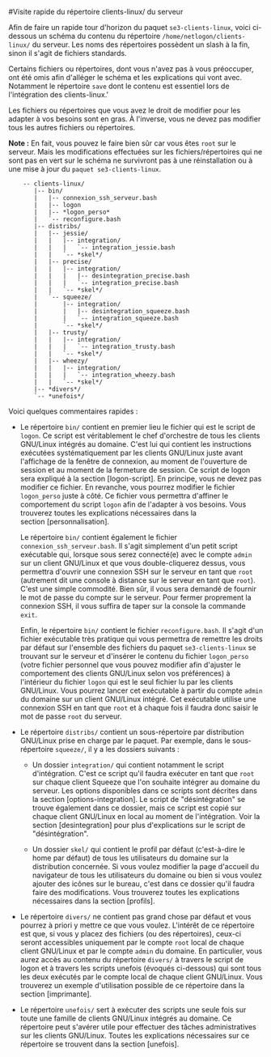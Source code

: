 #Visite rapide du répertoire clients-linux/ du serveur

Afin de faire un rapide tour d'horizon du paquet `se3-clients-linux`, voici ci-dessous un schéma du contenu du répertoire `/home/netlogon/clients-linux/` du serveur. Les noms des répertoires possèdent un slash à la fin, sinon il s'agit de fichiers standards.

Certains fichiers ou répertoires, dont vous n'avez pas à vous préoccuper, ont été omis afin d'alléger le schéma et les explications qui vont avec. Notamment le répertoire `save` dont le contenu est essentiel lors de l'intégration des clients-linux.'

Les fichiers ou répertoires que vous avez le droit de modifier pour les adapter à vos besoins sont en gras. À l'inverse, vous ne devez pas modifier tous les autres fichiers ou répertoires.

**Note :** En fait, vous pouvez le faire bien sûr car vous êtes `root` sur le serveur. Mais les modifications effectuées sur les fichiers/répertoires qui ne sont pas en vert sur le schéma ne survivront pas à une réinstallation ou à une mise à jour du `paquet se3-clients-linux`.

```
    -- clients-linux/
       |-- bin/
       |   |-- connexion_ssh_serveur.bash
       |   |-- logon
       |   |-- *logon_perso*
       |   `-- reconfigure.bash
       |-- distribs/
       |   |-- jessie/
       |   |   |-- integration/
       |   |   |   `-- integration_jessie.bash
       |   |   `-- *skel*/
       |   |-- precise/
       |   |   |-- integration/
       |   |   |   |-- desintegration_precise.bash
       |   |   |   `-- integration_precise.bash
       |   |   `-- *skel*/
       |   `-- squeeze/
       |       |-- integration/
       |       |   |-- desintegration_squeeze.bash
       |       |   `-- integration_squeeze.bash
       |       `-- *skel*/
       |   |-- trusty/
       |   |   |-- integration/
       |   |   |   `-- integration_trusty.bash
       |   |   `-- *skel*/
       |   |-- wheezy/
       |   |   |-- integration/
       |   |   |   `-- integration_wheezy.bash
       |   |   `-- *skel*/
       |-- *divers*/
       `-- *unefois*/
```

Voici quelques commentaires rapides :

* Le répertoire `bin/` contient en premier lieu le fichier qui est le script de `logon`. Ce script est véritablement le chef d'orchestre de tous les clients GNU/Linux intégrés au domaine. C'est lui qui contient les instructions exécutées systématiquement par les clients GNU/Linux juste avant l'affichage de la fenêtre de connexion, au moment de l'ouverture de session et au moment de la fermeture de session. Ce script de logon sera expliqué à la section [logon-script]. En principe, vous ne devez pas modifier ce fichier. En revanche, vous pourrez modifier le fichier `logon_perso` juste à côté. Ce fichier vous permettra d'affiner le comportement du script `logon` afin de l'adapter à vos besoins. Vous trouverez toutes les explications nécessaires dans la section [personnalisation].

    Le répertoire `bin/` contient également le fichier `connexion_ssh_serveur.bash`. Il s'agit simplement d'un petit script exécutable qui, lorsque sous serez connecté(e) avec le compte `admin` sur un client GNU/Linux et que vous double-cliquerez dessus, vous permettra d'ouvrir une connexion SSH sur le serveur en tant que `root` (autrement dit une console à distance sur le serveur en tant que `root`). C'est une simple commodité. Bien sûr, il vous sera demandé de fournir le mot de passe du compte sur le serveur. Pour fermer proprement la connexion SSH, il vous suffira de taper sur la console la commande `exit`.

    Enfin, le répertoire `bin/` contient le fichier `reconfigure.bash`. Il s'agit d'un fichier exécutable très pratique qui vous permettra de remettre les droits par défaut sur l'ensemble des fichiers du paquet `se3-clients-linux` se trouvant sur le serveur et d'insérer le contenu du fichier `logon_perso` (votre fichier personnel que vous pouvez modifier afin d'ajuster le comportement des clients GNU/Linux selon vos préférences) à l'intérieur du fichier `logon` qui est le seul fichier lu par les clients GNU/Linux. Vous pourrez lancer cet exécutable à partir du compte `admin` du domaine sur un client GNU/Linux intégré. Cet exécutable utilise une connexion SSH en tant que `root` et à chaque fois il faudra donc saisir le mot de passe `root` du serveur.

* Le répertoire `distribs/` contient un sous-répertoire par distribution GNU/Linux prise en charge par le paquet. Par exemple, dans le sous-répertoire `squeeze/`, il y a les dossiers suivants :

    * Un dossier `integration/` qui contient notamment le script d'intégration. C'est ce script qu'il faudra exécuter en tant que `root` sur chaque client Squeeze que l'on souhaite intégrer au domaine du serveur. Les options disponibles dans ce scripts sont décrites dans la section [options-integration]. Le script de "désintégration" se trouve également dans ce dossier, mais ce script est copié sur chaque client GNU/Linux en local au moment de l'intégration. Voir la section [desintegration] pour plus d'explications sur le script de "désintégration".

    * Un dossier `skel/` qui contient le profil par défaut (c'est-à-dire le home par défaut) de tous les utilisateurs du domaine sur la distribution concernée. Si vous voulez modifier la page d'accueil du navigateur de tous les utilisateurs du domaine ou bien si vous voulez ajouter des icônes sur le bureau, c'est dans ce dossier qu'il faudra faire des modifications. Vous trouverez toutes les explications nécessaires dans la section [profils].

* Le répertoire `divers/` ne contient pas grand chose par défaut et vous pourrez à priori y mettre ce que vous voulez. L'intérêt de ce répertoire est que, si vous y placez des fichiers (ou des répertoires), ceux-ci seront accessibles uniquement par le compte `root` local de chaque client GNU/Linux et par le compte `admin` du domaine. En particulier, vous aurez accès au contenu du répertoire `divers/` à travers le script de logon et à travers les scripts unefois (évoqués ci-dessous) qui sont tous les deux exécutés par le compte local de chaque client GNU/Linux. Vous trouverez un exemple d'utilisation possible de ce répertoire dans la section [imprimante].

* Le répertoire `unefois/` sert à exécuter des scripts une seule fois sur toute une famille de clients GNU/Linux intégrés au domaine. Ce répertoire peut s'avérer utile pour effectuer des tâches administratives sur les clients GNU/Linux. Toutes les explications nécessaires sur ce répertoire se trouvent dans la section [unefois].

